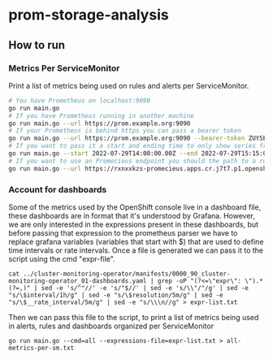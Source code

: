 # prom-storage-analysis


## How to run

### Metrics Per ServiceMonitor 

Print a list of metrics being used on rules and alerts per ServiceMonitor.

```bash
# You have Prometheus on localhost:9090
go run main.go
# If you have Prometheus running in another machine
go run main.go --url https://prom.example.org:9090
# If your Prometheus is behind https you can pass a bearer token
go run main.go --url https://prom.example.org:9090 --bearer-token ZUYSEWdasDdawdFEAEF88d7DWQ9dad8a
# If you want to pass it a start and ending time to only show series from that time window
go run main.go --start 2022-07-29T14:00:00.00Z --end 2022-07-29T15:15:00.00Z
# If you want to use an Promecieus endpoint you should the path to a rules-file from the mustgather
go run main.go --url https://rxnxxkzs-promecieus.apps.cr.j7t7.p1.openshiftapps.com --rules-file mustgather/quay.../rules.json
```

### Account for dashboards

Some of the metrics used by the OpenShift console live in a dashboard file,
these dashboards are in format that it's understood by Grafana. However, we are
only interested in the expressions present in these dashboards, but before
passing that expression to the prometheus parser we have to replace grafana
variables (variables that start with $) that are used to define time intervals or
rate intervals.
Once a file is generated we can pass it to the script using the cmd "expr-file".

```shell
cat ../cluster-monitoring-operator/manifests/0000_90_cluster-monitoring-operator_01-dashboards.yaml | grep -oP "(?<=\"expr\": \").*(?=,)" | sed -e 's/^"//' -e 's/"$//' | sed -e 's/\\"/"/g' | sed -e "s/\$interval/1h/g" | sed -e "s/\$resolution/5m/g" | sed -e "s/\$__rate_interval/5m/g" | sed -e "s/\\\n//g" > expr-list.txt
```

Then we can pass this file to the script, to print a list of metrics being used in 
alerts, rules and dashboards organized per ServiceMonitor

```shell
go run main.go --cmd=all --expressions-file=expr-list.txt > all-metrics-per-sm.txt
```